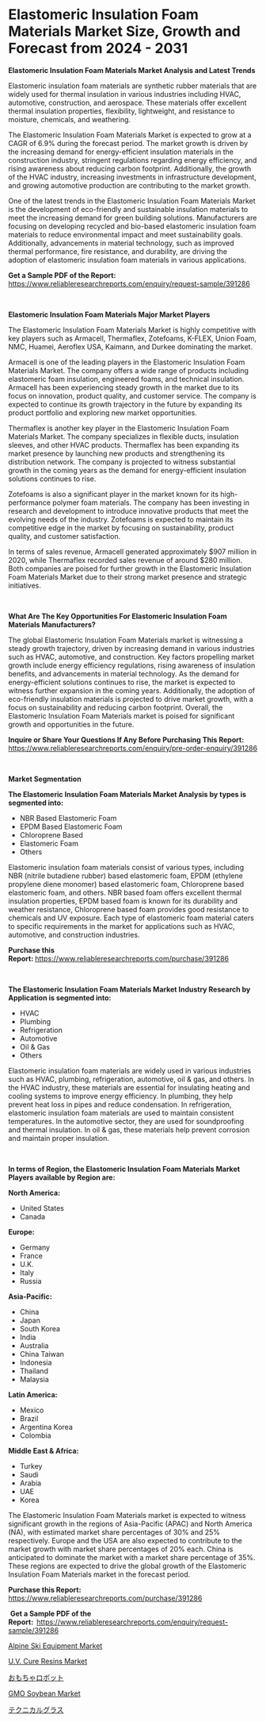<p><h1>Elastomeric Insulation Foam Materials Market Size, Growth and Forecast from 2024 - 2031</h1></p><p><strong>Elastomeric Insulation Foam Materials Market Analysis and Latest Trends</strong></p>
<p><p>Elastomeric insulation foam materials are synthetic rubber materials that are widely used for thermal insulation in various industries including HVAC, automotive, construction, and aerospace. These materials offer excellent thermal insulation properties, flexibility, lightweight, and resistance to moisture, chemicals, and weathering.</p><p>The Elastomeric Insulation Foam Materials Market is expected to grow at a CAGR of 6.9% during the forecast period. The market growth is driven by the increasing demand for energy-efficient insulation materials in the construction industry, stringent regulations regarding energy efficiency, and rising awareness about reducing carbon footprint. Additionally, the growth of the HVAC industry, increasing investments in infrastructure development, and growing automotive production are contributing to the market growth.</p><p>One of the latest trends in the Elastomeric Insulation Foam Materials Market is the development of eco-friendly and sustainable insulation materials to meet the increasing demand for green building solutions. Manufacturers are focusing on developing recycled and bio-based elastomeric insulation foam materials to reduce environmental impact and meet sustainability goals. Additionally, advancements in material technology, such as improved thermal performance, fire resistance, and durability, are driving the adoption of elastomeric insulation foam materials in various applications.</p></p>
<p><strong>Get a Sample PDF of the Report:&nbsp;</strong> <a href="https://www.reliableresearchreports.com/enquiry/request-sample/391286">https://www.reliableresearchreports.com/enquiry/request-sample/391286</a></p>
<p>&nbsp;</p>
<p><strong>Elastomeric Insulation Foam Materials Major Market Players</strong></p>
<p><p>The Elastomeric Insulation Foam Materials Market is highly competitive with key players such as Armacell, Thermaflex, Zotefoams, K-FLEX, Union Foam, NMC, Huamei, Aeroflex USA, Kaimann, and Durkee dominating the market. </p><p>Armacell is one of the leading players in the Elastomeric Insulation Foam Materials Market. The company offers a wide range of products including elastomeric foam insulation, engineered foams, and technical insulation. Armacell has been experiencing steady growth in the market due to its focus on innovation, product quality, and customer service. The company is expected to continue its growth trajectory in the future by expanding its product portfolio and exploring new market opportunities.</p><p>Thermaflex is another key player in the Elastomeric Insulation Foam Materials Market. The company specializes in flexible ducts, insulation sleeves, and other HVAC products. Thermaflex has been expanding its market presence by launching new products and strengthening its distribution network. The company is projected to witness substantial growth in the coming years as the demand for energy-efficient insulation solutions continues to rise.</p><p>Zotefoams is also a significant player in the market known for its high-performance polymer foam materials. The company has been investing in research and development to introduce innovative products that meet the evolving needs of the industry. Zotefoams is expected to maintain its competitive edge in the market by focusing on sustainability, product quality, and customer satisfaction.</p><p>In terms of sales revenue, Armacell generated approximately $907 million in 2020, while Thermaflex recorded sales revenue of around $280 million. Both companies are poised for further growth in the Elastomeric Insulation Foam Materials Market due to their strong market presence and strategic initiatives.</p></p>
<p>&nbsp;</p>
<p><strong>What Are The Key Opportunities For Elastomeric Insulation Foam Materials Manufacturers?</strong></p>
<p><p>The global Elastomeric Insulation Foam Materials market is witnessing a steady growth trajectory, driven by increasing demand in various industries such as HVAC, automotive, and construction. Key factors propelling market growth include energy efficiency regulations, rising awareness of insulation benefits, and advancements in material technology. As the demand for energy-efficient solutions continues to rise, the market is expected to witness further expansion in the coming years. Additionally, the adoption of eco-friendly insulation materials is projected to drive market growth, with a focus on sustainability and reducing carbon footprint. Overall, the Elastomeric Insulation Foam Materials market is poised for significant growth and opportunities in the future.</p></p>
<p><strong>Inquire or Share Your Questions If Any Before Purchasing This Report:</strong> <a href="https://www.reliableresearchreports.com/enquiry/pre-order-enquiry/391286">https://www.reliableresearchreports.com/enquiry/pre-order-enquiry/391286</a></p>
<p>&nbsp;</p>
<p><strong>Market Segmentation</strong></p>
<p><strong>The Elastomeric Insulation Foam Materials Market Analysis by types is segmented into:</strong></p>
<p><ul><li>NBR Based Elastomeric Foam</li><li>EPDM Based Elastomeric Foam</li><li>Chloroprene Based</li><li>Elastomeric Foam</li><li>Others</li></ul></p>
<p><p>Elastomeric insulation foam materials consist of various types, including NBR (nitrile butadiene rubber) based elastomeric foam, EPDM (ethylene propylene diene monomer) based elastomeric foam, Chloroprene based elastomeric foam, and others. NBR based foam offers excellent thermal insulation properties, EPDM based foam is known for its durability and weather resistance, Chloroprene based foam provides good resistance to chemicals and UV exposure. Each type of elastomeric foam material caters to specific requirements in the market for applications such as HVAC, automotive, and construction industries.</p></p>
<p><strong>Purchase this Report:&nbsp;</strong><a href="https://www.reliableresearchreports.com/purchase/391286">https://www.reliableresearchreports.com/purchase/391286</a></p>
<p>&nbsp;</p>
<p><strong>The Elastomeric Insulation Foam Materials Market Industry Research by Application is segmented into:</strong></p>
<p><ul><li>HVAC</li><li>Plumbing</li><li>Refrigeration</li><li>Automotive</li><li>Oil & Gas</li><li>Others</li></ul></p>
<p><p>Elastomeric insulation foam materials are widely used in various industries such as HVAC, plumbing, refrigeration, automotive, oil & gas, and others. In the HVAC industry, these materials are essential for insulating heating and cooling systems to improve energy efficiency. In plumbing, they help prevent heat loss in pipes and reduce condensation. In refrigeration, elastomeric insulation foam materials are used to maintain consistent temperatures. In the automotive sector, they are used for soundproofing and thermal insulation. In oil & gas, these materials help prevent corrosion and maintain proper insulation.</p></p>
<p>&nbsp;</p>
<p><strong>In terms of Region, the Elastomeric Insulation Foam Materials Market Players available by Region are:</strong></p>
<p>
    <p> <strong> North America: </strong>
        <ul>
            <li>United States</li>
            <li>Canada</li>
        </ul>
        </p> 
    <p> <strong> Europe: </strong>
        <ul>
            <li>Germany</li>
            <li>France</li>
            <li>U.K.</li>
            <li>Italy</li>
            <li>Russia</li>
        </ul>
        </p> 
    <p> <strong> Asia-Pacific: </strong>
        <ul>
            <li>China</li>
            <li>Japan</li>
            <li>South Korea</li>
            <li>India</li>
            <li>Australia</li>
            <li>China Taiwan</li>
            <li>Indonesia</li>
            <li>Thailand</li>
            <li>Malaysia</li>
        </ul>
        </p> 
    <p> <strong> Latin America: </strong>
        <ul>
            <li>Mexico</li>
            <li>Brazil</li>
            <li>Argentina Korea</li>
            <li>Colombia</li>
        </ul>
        </p> 
    <p> <strong> Middle East & Africa: </strong>
        <ul>
            <li>Turkey</li>
            <li>Saudi</li>
            <li>Arabia</li>
            <li>UAE</li>
            <li>Korea</li>
        </ul>
    </p>
    </p>
<p><p>The Elastomeric Insulation Foam Materials market is expected to witness significant growth in the regions of Asia-Pacific (APAC) and North America (NA), with estimated market share percentages of 30% and 25% respectively. Europe and the USA are also expected to contribute to the market growth with market share percentages of 20% each. China is anticipated to dominate the market with a market share percentage of 35%. These regions are expected to drive the global growth of the Elastomeric Insulation Foam Materials market in the forecast period.</p></p>
<p><strong>Purchase this Report: </strong><a href="https://www.reliableresearchreports.com/purchase/391286">https://www.reliableresearchreports.com/purchase/391286</a></p>
<p>&nbsp;<strong>Get a Sample PDF of the Report:&nbsp;&nbsp;</strong><a href="https://www.reliableresearchreports.com/enquiry/request-sample/391286">https://www.reliableresearchreports.com/enquiry/request-sample/391286</a></p>
<p><strong></strong></p>
<p><p><a href="https://view.publitas.com/reportprime-1/alpine-ski-equipment-market-size-reflecting-a-forecast-till-2031-market-by-type-by-application-and-by-geography/">Alpine Ski Equipment Market</a></p><p><a href="https://flame-sidecar-702.notion.site/U-V-Cure-Resins-Market-with-the-goal-of-estimating-the-market-size-and-future-growth-potential-of-v-7960bbd33e75442cbeee64cced1515af">U.V. Cure Resins Market</a></p><p><a href="https://medium.com/@decker5351/%E3%81%8A%E3%82%82%E3%81%A1%E3%82%83%E3%83%AD%E3%83%9C%E3%83%83%E3%83%88%E3%81%AE%E5%B8%82%E5%A0%B4%E8%A6%8F%E6%A8%A1-cagr-%E3%83%88%E3%83%AC%E3%83%B3%E3%83%892024-2030-9937d6879e4b">おもちゃロボット</a></p><p><a href="https://view.publitas.com/reportprime-1/gmo-soybean-market-growth-market-trends-covid-19-impact-and-forecasts-for-period-from-2024-2031/">GMO Soybean Market</a></p><p><a href="https://medium.com/@decker5351/%E3%83%86%E3%82%AF%E3%83%8B%E3%82%AB%E3%83%AB%E3%82%AC%E3%83%A9%E3%82%B9%E5%B8%82%E5%A0%B4-%E7%AB%B6%E4%BA%89%E5%88%86%E6%9E%90-%E5%B8%82%E5%A0%B4%E5%8B%95%E5%90%91-%E3%81%8A%E3%82%88%E3%81%B32031%E5%B9%B4%E3%81%BE%E3%81%A7%E3%81%AE%E4%BA%88%E6%B8%AC-fd23fa9e90c4">テクニカルグラス</a></p></p>